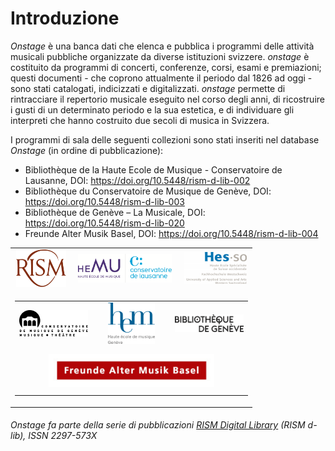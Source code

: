 # Introduzione

_Onstage_ è una banca dati che elenca e pubblica i programmi delle attività musicali pubbliche organizzate da diverse istituzioni svizzere. _onstage_ è costituito da programmi di concerti, conferenze, corsi, esami e premiazioni; questi documenti - che coprono attualmente il periodo dal 1826 ad oggi - sono stati catalogati, indicizzati e digitalizzati. _onstage_ permette di rintracciare il repertorio musicale eseguito nel corso degli anni, di ricostruire i gusti di un determinato periodo e la sua estetica, e di individuare gli interpreti che hanno costruito due secoli di musica in Svizzera.

I programmi di sala delle seguenti collezioni sono stati inseriti nel database _Onstage_ (in ordine di pubblicazione):

- Bibliothèque de la Haute Ecole de Musique - Conservatoire de Lausanne, DOI: https://doi.org/10.5448/rism-d-lib-002
- Bibliothèque du Conservatoire de Musique de Genève, DOI: https://doi.org/10.5448/rism-d-lib-003
- Bibliothèque de Genève – La Musicale, DOI: https://doi.org/10.5448/rism-d-lib-020
- Freunde Alter Musik Basel, DOI: https://doi.org/10.5448/rism-d-lib-004


<!-- Old Onstage logos-->
<div>
	<table border="0" cellspacing="10px" style="margin: 0 auto;text-align:center">
		<tr>
			<td align="center">
				<a href="http://www.rism-ch.org" target="_blank"><img src="https://raw.githubusercontent.com/rism-ch/onstage-texts/master/images/logo-rism.png" width="80px" border="0"></a>
			</td>
			<td align="center">
				<a href="http://www.hemu.ch" target="_blank"><img src="https://raw.githubusercontent.com/rism-ch/onstage-texts/master/images/logo-cdl-hemu.png" width="150px" border="0"></a>
			</td>
			<td align="center">
				<a href="http://www.hes-so.ch" target="_blank"><img src="https://raw.githubusercontent.com/rism-ch/onstage-texts/master/images/logo-hesso-s.png" width="100px" border="0"></a>
			</td>
		</tr>
    <tr>
      <td colspan=3>
        <table width="100%">
          <tr>
      			<td align="center" width="33%">
      				<a href="http://www.cmusge.ch" target="_blank"><img src="https://raw.githubusercontent.com/rism-ch/onstage-texts/master/images/logo-cmusge.png" width="120px" border="0"></a>
      			</td>
      			<td align="center" width="33%">
      				<a href="https://www.hesge.ch/hem" target="_blank"><img src="https://raw.githubusercontent.com/rism-ch/onstage-texts/master/images/logo-hem-ge.png" width="75px" border="0"></a>
      			</td>
      			<td align="center" width="33%">
      				<a href="https://www.bge-geneve.ch/" target="_blank"><img src="https://raw.githubusercontent.com/rism-ch/onstage-texts/master/images/logo-bge.png" width="120px" border="0"></a>
      			</td>
          </tr>
          <tr>
            <td align="center" colspan=3 style="padding: 10px">
              <a href="http://famb.ch/" target="_blank"><img src="https://raw.githubusercontent.com/rism-ch/onstage-texts/master/images/famb_logo_pantone.jpg" width="75%"></a>
            </td>
        </table>
      </td>
	</table>
</div>

###### Onstage fa parte della serie di pubblicazioni [RISM Digital Library](http://rism-ch.org/d-lib.html) (RISM d-lib), ISSN 2297-573X
